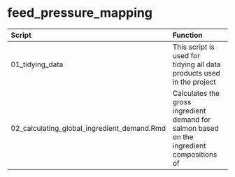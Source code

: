 # feed_pressure_mapping

| Script            | Function                                                                                              |
|:------------------|:------------------------------------------------------------------------------------------------------|
| 01_tidying_data   | This script is used for tidying all data products used in the project                                 |
| 02_calculating_global_ingredient_demand.Rmd | Calculates the gross ingredient demand for salmon based on the ingredient  compositions of |